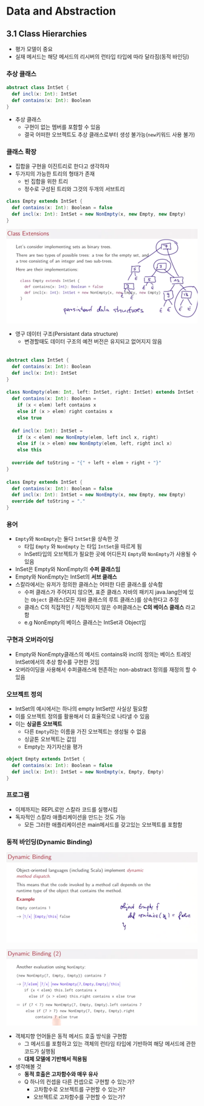 # Data and Abstraction

## 3.1 Class Hierarchies

- 평가 모델이 중요
- 실재 메서드는 해당 메서드의 리시버의 런타입 타입에 따라 달라짐(동적 바인딩)

### 추상 클래스

```scala
abstract class IntSet {
  def incl(x: Int): IntSet
  def contains(x: Int): Boolean
}
```

- 추상 클래스
  - 구현이 없는 멤버를 포함할 수 있음
  - 결국 어떠한 오브젝트도 추상 클래스로부터 생성 불가능(`new`키워드 사용 불가)

### 클래스 확장

- 집합을 구현을 이진트리로 한다고 생각하자
- 두가지의 가능한 트리의 형태가 존재
  - 빈 집합을 위한 트리
  - 정수로 구성된 트리와 그것의 두개의 서브트리

```scala
class Empty extends IntSet {
  def contains(x: Int): Boolean = false
  def incl(x: Int): IntSet = new NonEmpty(x, new Empty, new Empty)
}
```

![](./images/persistant_data_structure.png)

- 영구 데이터 구조(Persistant data structure)
  - 변경할때도 데이터 구조의 예전 버전은 유지되고 없어지지 않음

```scala

abstract class IntSet {
  def contains(x: Int): Boolean
  def incl(x: Int): IntSet
}

class NonEmpty(elem: Int, left: IntSet, right: IntSet) extends IntSet {
  def contains(x: Int): Boolean =
    if (x < elem) left contains x
    else if (x > elem) right contains x
    else true

  def incl(x: Int): IntSet =
    if (x < elem) new NonEmpty(elem, left incl x, right)
    else if (x > elem) new NonEmpty(elem, left, right incl x)
    else this

  override def toString = "{" + left + elem + right + "}"
}

class Empty extends IntSet {
  def contains(x: Int): Boolean = false
  def incl(x: Int): IntSet = new NonEmpty(x, new Empty, new Empty)
  override def toString = "."
}

```

### 용어

- `Empty`와 `NonEmpty`는 둘다 `IntSet`을 상속한 것
  - 타입 `Empty` 와 `NonEmpty` 는 타입 `IntSet`을 따르게 됨
  - InSet타입의 오브젝트가 필요한 곳에 어디든지 `Empty`와 `NonEmpty`가 사용될 수 있음
- InSet은 Empty와 NonEmpty의 **수퍼 클래스임**
- Empty와 NonEmpty는 IntSet의 **서브 클래스**
- 스칼라에서는 유저가 정의한 클래스는 어떠한 다른 클래스를 상속함
  - 수퍼 클래스가 주어지지 않으면, 표준 클래스 자바의 패키지 java.lang안에 있는 `Object` 클래스(모든 자바 클래스의 루트 클래스)를 상속한다고 추정
  - 클래스 C의 직접적인 / 직접적이지 않은 수퍼클래스는 **C의 베이스 클래스** 라고 함
  - e.g NonEmpty의 베이스 클래스는 IntSet과 Object임

### 구현과 오버라이딩

- Empty와 NonEmpty클래스의 메서드 contains와 incl의 정의는 베이스 트레잇 IntSet에서의 추상 함수를 구현한 것임
- 오버라이딩을 사용해서 수퍼클래스에 현존하는 non-abstract 정의를 재정의 할 수 있음

### 오브젝트 정의

- IntSet의 예시에서는 하나의 empty IntSet만 사실상 필요함
- 이를 오브젝트 정의를 활용해서 더 효율적으로 나타낼 수 있음
- 이는 **싱글톤 오브젝트**
  - 다른 `Empty`라는 이름을 가진 오브젝트는 생성될 수 없음
  - 싱글톤 오브젝트는 값임
  - Empty는 자기자신을 평가

```scala
object Empty extends IntSet {
  def contains(x: Int): Boolean = false
  def incl(x: Int): IntSet = new NonEmpty(x, Empty, Empty)
}
```

### 프로그램

- 이제까지는 REPL로만 스칼라 코드를 실행시킴
- 독자적인 스칼라 애플리케이션을 만드는 것도 가능
  - 모든 그러한 애플리케이션은 main메서드를 갖고있는 오브젝트를 포함함

### 동적 바인딩(Dynamic Binding)

![](./images/dynamic_binding_1.png)

![](./images/dynamic_binding_2.png)

- 객체지향 언어들은 동적 메서드 호출 방식을 구현함
  - 그 메서드를 포함하고 있는 객체의 런타임 타입에 기반하여 해당 메서드에 관한 코드가 실행됨
  - **대체 모델에 기반해서 적용됨**
- 생각해볼 것
  - **동적 호출은 고차함수와 매우 유사**
  - Q 하나의 컨셉을 다른 컨셉으로 구현할 수 있는가?
    - 고차함수로 오브젝트를 구현할 수 있는가?
    - 오브젝트로 고차함수를 구현할 수 있는가?
